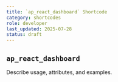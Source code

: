 ```yaml
---
title: `ap_react_dashboard` Shortcode
category: shortcodes
role: developer
last_updated: 2025-07-28
status: draft
---
```


## `ap_react_dashboard`

Describe usage, attributes, and examples.
